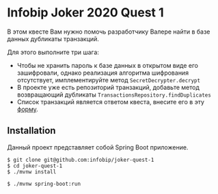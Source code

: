 Infobip Joker 2020 Quest 1 
=====================
 
В этом квесте Вам нужно помочь разработчику Валере найти в базе данных дубликаты транзакций.
 
Для этого выполните три шага:

* Чтобы не хранить пароль к базе данных в открытом виде его зашифровали, 
однако реализация алгоритма шифрования отсутствует, имплементируйте метод
`SecretDecrypter.decrypt`
* В проекте уже есть репозиторий транзакций, добавьте метод возвращающий дубликаты
`TransactionsRepository.findDuplicates`
* Список транзакций является ответом квеста, внесите его в эту [форму](https://forms.office.com/Pages/ResponsePage.aspx?id=hgrv93kxzEeEl_O13Q0p-mdhyP2HxxdAu1hjtHc3TOBUNDlTNEJUVE40TzhZQ1lHVjFHNFZHS1VIRS4u).

Installation
------------
Данный проект представляет собой Spring Boot приложение.
```$xslt
$ git clone git@github.com:infobip/joker-quest-1
$ cd joker-quest-1
$ ./mvnw install 
```
```$xslt
$ ./mvnw spring-boot:run
```
